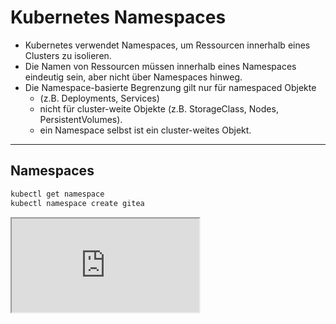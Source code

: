 # Kubernetes Namespaces

- Kubernetes verwendet Namespaces, um Ressourcen innerhalb eines Clusters zu isolieren.
- Die Namen von Ressourcen müssen innerhalb eines Namespaces eindeutig sein, aber nicht über Namespaces hinweg.
- Die Namespace-basierte Begrenzung gilt nur für namespaced Objekte
  - (z.B. Deployments, Services)
  - nicht für cluster-weite Objekte (z.B. StorageClass, Nodes, PersistentVolumes).
  - ein Namespace selbst ist ein cluster-weites Objekt.

----

## Namespaces

```sh
kubectl get namespace
kubectl namespace create gitea
```

<iframe src="http://localhost:4200?u=trainer&p=trainer"> <!-- .element: class="fragment" -->

Note:
- "Cluster im Cluster"
- Viele Möglichkeiten:
  - Ein Namespace pro fachlicher Domäne
  - Ein Namespace pro Team
  - Ein Namespace pro Service
  - ...

----

## Namespaces - Defaults

- default
- kube-node-lease
- kube-public
- kube-system

([Kubernetes Dokumentation](https://kubernetes.io/docs/concepts/overview/working-with-objects/namespaces/#initial-namespaces))

----

## Hands-on

Welchen Namespace nutzt du?

```shell
kubectl config view --minify | less
```

<iframe src="http://localhost:4200?u=trainer&p=trainer"> <!-- .element: class="fragment" -->

----

## Hands-On

- Verschiebe deine Gitea Application in den Namespace SVC.
- Entferne deine vorhereige Application
  - in welchem Namespace befand sie sich?
- Benutze den `namespace` Parameter im Manifest.
